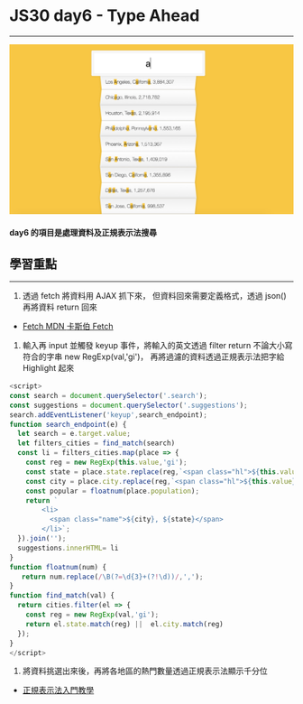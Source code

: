 # JS30 day6 - Type Ahead
---

<img src="./JSday_6_home.png" style="max-width:100%"> 

#### day6 的項目是處理資料及正規表示法搜尋 

## 學習重點
-----
1. 透過 fetch 將資料用 AJAX 抓下來， 但資料回來需要定義格式，透過 json() 再將資料 return 回來
  -  <a href="https://reurl.cc/vDq6m1">Fetch MDN </a> <a href="https://reurl.cc/9ErR18">卡斯伯 Fetch</a>
1. 輸入再 input 並觸發 keyup 事件，將輸入的英文透過 filter return 不論大小寫符合的字串 new RegExp(val,'gi')，
   再將過濾的資料透過正規表示法把字給 Highlight 起來
```javascript
<script>
const search = document.querySelector('.search');
const suggestions = document.querySelector('.suggestions');
search.addEventListener('keyup',search_endpoint);
function search_endpoint(e) {
  let search = e.target.value;
  let filters_cities = find_match(search)
  const li = filters_cities.map(place => {
    const reg = new RegExp(this.value,'gi');
    const state = place.state.replace(reg,`<span class="hl">${this.value}</span>`);
    const city = place.city.replace(reg,`<span class="hl">${this.value}</span>`);
    const popular = floatnum(place.population);
    return ` 
        <li>
          <span class="name">${city}, ${state}</span>
        </li>`;
  }).join('');
  suggestions.innerHTML= li
}
function floatnum(num) {
   return num.replace(/\B(?=\d{3}+(?!\d))/,',');
}
function find_match(val) {
  return cities.filter(el => {
    const reg = new RegExp(val,'gi');
    return el.state.match(reg) ||  el.city.match(reg)
  });
}
</script>
```
1. 將資料挑選出來後，再將各地區的熱門數量透過正規表示法顯示千分位
  - <a href="https://reurl.cc/b5Xllr">正規表示法入門教學</a>


